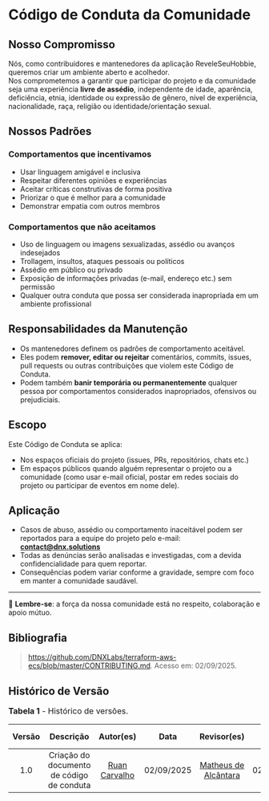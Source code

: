 # Código de Conduta da Comunidade

## Nosso Compromisso

Nós, como contribuidores e mantenedores da aplicação ReveleSeuHobbie, queremos criar um ambiente aberto e acolhedor.  
Nos comprometemos a garantir que participar do projeto e da comunidade seja uma experiência **livre de assédio**, independente de idade, aparência, deficiência, etnia, identidade ou expressão de gênero, nível de experiência, nacionalidade, raça, religião ou identidade/orientação sexual.

## Nossos Padrões

### Comportamentos que incentivamos
- Usar linguagem amigável e inclusiva  
- Respeitar diferentes opiniões e experiências  
- Aceitar críticas construtivas de forma positiva  
- Priorizar o que é melhor para a comunidade  
- Demonstrar empatia com outros membros  

### Comportamentos que não aceitamos
- Uso de linguagem ou imagens sexualizadas, assédio ou avanços indesejados  
- Trollagem, insultos, ataques pessoais ou políticos  
- Assédio em público ou privado  
- Exposição de informações privadas (e-mail, endereço etc.) sem permissão  
- Qualquer outra conduta que possa ser considerada inapropriada em um ambiente profissional  

## Responsabilidades da Manutenção

- Os mantenedores definem os padrões de comportamento aceitável.  
- Eles podem **remover, editar ou rejeitar** comentários, commits, issues, pull requests ou outras contribuições que violem este Código de Conduta.  
- Podem também **banir temporária ou permanentemente** qualquer pessoa por comportamentos considerados inapropriados, ofensivos ou prejudiciais.  

## Escopo

Este Código de Conduta se aplica:  
- Nos espaços oficiais do projeto (issues, PRs, repositórios, chats etc.)  
- Em espaços públicos quando alguém representar o projeto ou a comunidade (como usar e-mail oficial, postar em redes sociais do projeto ou participar de eventos em nome dele).  

## Aplicação

- Casos de abuso, assédio ou comportamento inaceitável podem ser reportados para a equipe do projeto pelo e-mail: **contact@dnx.solutions** <!-- substituir pelo e-mail real. ou deixar sem email para esse projeto -->
- Todas as denúncias serão analisadas e investigadas, com a devida confidencialidade para quem reportar.  
- Consequências podem variar conforme a gravidade, sempre com foco em manter a comunidade saudável.  

---

👥 **Lembre-se**: a força da nossa comunidade está no respeito, colaboração e apoio mútuo.  

## Bibliografia

> https://github.com/DNXLabs/terraform-aws-ecs/blob/master/CONTRIBUTING.md. Acesso em: 02/09/2025.

## Histórico de Versão

<font size="3"><p style="text-align: left">**Tabela 1** - Histórico de versões.</p></font>

| Versão | Descrição | Autor(es) | Data | Revisor(es) | Data de Revisão |
| :---: | :---: | :---: | :---: | :---: | :---: |
| 1.0 | Criação do documento de código de conduta | [Ruan Carvalho](https://github.com/Ruan-Carvalho) | 02/09/2025 | [Matheus de Alcântara](https://github.com/matheusdealcantara) | 02/09/2025 |
